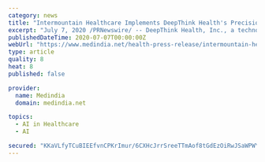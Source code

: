```yaml
---
category: news
title: "Intermountain Healthcare Implements DeepThink Health's Precision Intelligence Solutions to Manage its Molecular Tumor Board"
excerpt: "July 7, 2020 /PRNewswire/ -- DeepThink Health, Inc., a technology innovator in advanced analytics and artificial intelligence for precision medicine ... based decision making for molecular testing, therapy selection, and clinical trial matching."
publishedDateTime: 2020-07-07T00:00:00Z
webUrl: "https://www.medindia.net/health-press-release/intermountain-healthcare-implements-deepthink-healths-precision-intelligence-solutions-to-manage-its-molecular-tumor-board-476398-1.htm"
type: article
quality: 8
heat: 8
published: false

provider:
  name: Medindia
  domain: medindia.net

topics:
  - AI in Healthcare
  - AI

secured: "KKaVLfyTCuBIEEfvnCPKrImur/6CXHcJrrSreeTTmAof8tGdEzOiRwJSaWPWYkySyhywzBE1AI9XNfT62chn5+yib23la+jP7V/PIHZEUCDU8Kt48pfzjSdNsYGv20aknRUb6ukD+jJR2/0SXfUSfYwOxR+gg82GzrN7FMi+ycEH2vsvGQyujQq4luLm/GzGroJqUUfDgdmwnr1D0aH/0+ZDwiA33fzYkXK1wujldTHX6m5RqRmlX0dMmKqVogXlJxlZvKjIPK4F3WwVt1LOaIoNAv1vlbEYx5NfSiUwiVawu/l+ZlU1wyIHaIcgUWifs5Ljih1mqnMscHvAPfLFVw==;/08bG+DmrFBNOB1Tdwia6g=="
---
```


